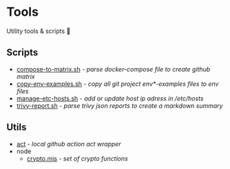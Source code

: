 # Tools

Utility tools & scripts :wrench:

## Scripts

- [compose-to-matrix.sh](./scripts/compose-to-matrix.sh) *- parse docker-compose file to create github matrix*
- [copy-env-examples.sh](./scripts/copy-env-examples.sh) *- copy all git project env\*-examples files to env files*
- [manage-etc-hosts.sh](./scripts/manage-etc-hosts.sh) *- add or update host ip adress in /etc/hosts*
- [trivy-report.sh](./scripts/trivy-report.sh) *- parse trivy json reports to create a markdown summary*

## Utils

- [act](https://github.com/nektos/act) *- local github action act wrapper*
- node
  - [crypto.mjs](./node/crypto.mjs) *- set of crypto functions*